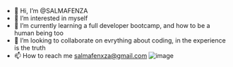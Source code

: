 - 👋 Hi, I’m @SALMAFENZA
- 👀 I’m interested in myself
- 🌱 I’m currently learning a full developer bootcamp, and how to be a human being too
- 💞️ I’m looking to collaborate on evrything about coding, in the experience is the truth
- 📫 How to reach me salmafenxza@gmail.com
![image](https://user-images.githubusercontent.com/114601059/203656917-54b32dc3-1157-476b-b490-0665ac638faf.png)

<!---
SALMAFENZA/SALMAFENZA is a ✨ special ✨ repository because its `README.md` (this file) appears on your GitHub profile.
You can click the Preview link to take a look at your changes.
--->
